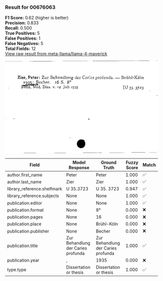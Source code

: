 ### Result for 00676063
**F1 Score:** 0.62 (higher is better)<br>**Precision:** 0.833<br>**Recall:** 0.500<br>**True Positives:** 5<br>**False Positives:** 1<br>**False Negatives:** 5<br>**Total Fields:** 12<br>[View raw result from meta-llama/llama-4-maverick](https://github.com/RISE-UNIBAS/humanities_data_benchmark/blob/main/results/2025-10-17/T0252/request_T0252_00676063.json)

<img src="https://github.com/RISE-UNIBAS/humanities_data_benchmark/blob/main/benchmarks/zettelkatalog/images/00676063.jpg?raw=true" alt="00676063" width="600px">

| Field | Model Response | Ground Truth | Fuzzy Score | Match |
|-------|----------------|--------------|-------------|-------|
| author.first_name | Peter | Peter | 1.000 | ✅ |
| author.last_name | Zier | Zier | 1.000 | ✅ |
| library_reference.shelfmark | U 35.3723 | U 35. 3723 | 0.947 | ✅ |
| library_reference.subjects | None | None | 1.000 | ✅ |
| publication.editor | None | None | 1.000 | ✅ |
| publication.format | None | 8° | 0.000 | ❌ |
| publication.pages | None | 16 | 0.000 | ❌ |
| publication.place | None | Brühl-Köln | 0.000 | ❌ |
| publication.publisher | None | Becher | 0.000 | ❌ |
| publication.title | Zur Behandlung der Caries profunda | Zur Behandlung der Caries profunda | 1.000 | ✅ |
| publication.year | ,  | 1935 | 0.000 | ❌ |
| type.type | Dissertation or thesis | Dissertation or thesis | 1.000 | ✅ |

